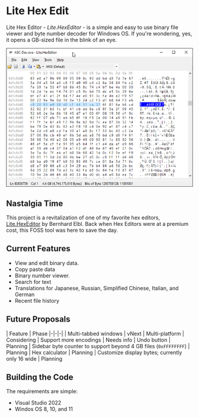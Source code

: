 # Lite Hex Edit

Lite Hex Editor - _Lite.HexEditor_ - is a simple and easy to use binary file viewer and byte number decoder for Windows OS. If you're wondering, yes, it opens a GB-sized file in the blink of an eye.

![screenshot](documentation\screenshot-4gb.png)

## Nastalgia Time

This project is a revitalization of one of my favorite hex editors, [Lite.HexEditor](https://sourceforge.net/p/hexbox/) by Bernhard Elbl. Back when Hex Editors were at a premium cost, this FOSS tool was here to save the day.

## Current Features

* View and edit binary data.
* Copy paste data
* Binary number viewer.
* Search for text
* Translations for Japanese, Russian, Simplified Chinese, Italian, and German
* Recent file history

## Future Proposals

| Feature | Phase
|-|-|-|
| Multi-tabbed windows      | vNext
| Multi-platform            | Considering
| Support more encodings    | Needs info
| Undo button | Planning
| Sidebar byte counter to support beyond 4 GB files (`0xFFFFFFFF`) | Planning
| Hex calculator | Planning
| Customize display bytes; currently only 16 wide | Planning

## Building the Code

The requirements are simple:

* Visual Studio 2022
* Windos OS 8, 10, and 11
